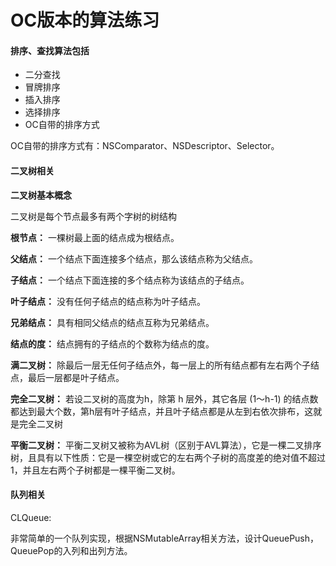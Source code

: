 # OC版本的算法练习
#### 排序、查找算法包括
* 二分查找
* 冒牌排序
* 插入排序
* 选择排序
* OC自带的排序方式

OC自带的排序方式有：NSComparator、NSDescriptor、Selector。

#### 二叉树相关

**二叉树基本概念**

二叉树是每个节点最多有两个字树的树结构

**根节点：** 一棵树最上面的结点成为根结点。

**父结点：** 一个结点下面连接多个结点，那么该结点称为父结点。

**子结点：** 一个结点下面连接的多个结点称为该结点的子结点。

**叶子结点：** 没有任何子结点的结点称为叶子结点。

**兄弟结点：** 具有相同父结点的结点互称为兄弟结点。

**结点的度：** 结点拥有的子结点的个数称为结点的度。

**满二叉树：** 除最后一层无任何子结点外，每一层上的所有结点都有左右两个子结点，最后一层都是叶子结点。

**完全二叉树：** 若设二叉树的高度为h，除第 h 层外，其它各层 (1～h-1) 的结点数都达到最大个数，第h层有叶子结点，并且叶子结点都是从左到右依次排布，这就是完全二叉树

**平衡二叉树：** 平衡二叉树又被称为AVL树（区别于AVL算法），它是一棵二叉排序树，且具有以下性质：它是一棵空树或它的左右两个子树的高度差的绝对值不超过1，并且左右两个子树都是一棵平衡二叉树。

#### 队列相关

CLQueue:

非常简单的一个队列实现，根据NSMutableArray相关方法，设计QueuePush，QueuePop的入列和出列方法。